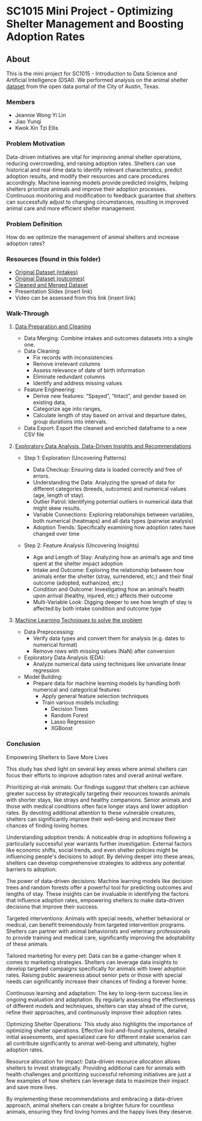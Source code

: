 # SC1015 Mini Project - Optimizing Shelter Management and Boosting Adoption Rates
## About

This is the mini project for SC1015 - Introduction to Data Science and Artificial Intelligence (DSAI). We performed analysis on the animal shelter  [dataset](https://data.austintexas.gov/Health-and-Community-Services/Austin-Animal-Center-Outcomes/9t4d-g238/about_data) from the open data portal of the City of Austin, Texas.  

### Members
- Jeannie Wong Yi Lin 
- Jiao Yunqi
- Kwok Xin Tzi Ellis

### Problem Motivation
Data-driven initiatives are vital for improving animal shelter operations, reducing overcrowding, and raising adoption rates. Shelters can use historical and real-time data to identify relevant characteristics, predict adoption results, and modify their resources and care procedures accordingly. Machine learning models provide predicted insights, helping shelters prioritize animals and improve their adoption processes. Continuous monitoring and modification to feedback guarantee that shelters can successfully adjust to changing circumstances, resulting in improved animal care and more efficient shelter management. 

### Problem Definition 
How do we optimize the management of animal shelters and increase adoption rates? 

### Resources (found in this folder) 
- [Original Dataset (intakes)](https://github.com/jwong002/sc1015project/blob/main/Austin_Animal_Center_Intakes_20240327.csv)
- [Original Dataset (outcomes)](https://github.com/jwong002/sc1015project/blob/main/Austin_Animal_Center_Outcomes_20240327.csv)
- [Cleaned and Merged Dataset](https://github.com/jwong002/sc1015project/blob/main/train_cleaned.csv)
- Presentation Slides (insert link)
- Video can be assessed from this link (insert link)

### Walk-Through

1. [Data Preparation and Cleaning](https://github.com/jwong002/sc1015project/blob/main/Data_Preparation_Cleaning.ipynb)
   
   - Data Merging: Combine intakes and outcomes datasets into a single one.
   - Data Cleaning: 
     - Fix records with inconsistencies
     - Remove irrelevant columns 
     - Assess relevance of date of birth information
     - Eliminate redundant columns
     - Identify and address missing values
   - Feature Engineering:
      - Derive new features: “Spayed”, “Intact”, and gender based on existing data,
      - Categorize age into ranges,
      - Calculate length of stay based on arrival and departure dates, group durations into intervals. 
   - Data Export: Export the cleaned and enriched dataframe to a new CSV file

2. [Exploratory Data Analysis, Data-Driven Insights and Recommendations](https://github.com/jwong002/sc1015project/blob/main/Exploratory_Data_Analysis.ipynb)

   - Step 1: Exploration (Uncovering Patterns)
     - Data Checkup: Ensuring data is loaded correctly and free of errors. 
     - Understanding the Data: Analyzing the spread of data for different categories (breeds, outcomes) and numerical values (age, length of stay).
     - Outlier Patrol: Identifying potential outliers in numerical data that might skew results. 
     - Variable Connections: Exploring relationships between variables, both numerical (heatmaps) and all data types (pairwise analysis)
     - Adoption Trends: Specifically examining how adoption rates have changed over time 

   - Step 2: Feature Analysis (Uncovering Insights)
     - Age and Length of Stay: Analyzing how an animal’s age and time spent at the shelter impact adoption
     - Intake and Outcome: Exploring the relationship between how animals enter the shelter (stray, surrendered, etc;) and their final outcome (adopted, euthanized, etc;)
     - Condition and Outcome: Investigating how an animal’s health upon arrival (healthy, injured, etc;) affects their outcome
     - Multi-Variable Look: Digging deeper to see how length of stay is affected by both intake condition and outcome type

3. [Machine Learning Techniques to solve the problem](https://github.com/jwong002/sc1015project/blob/main/Machine_Learning.ipynb)
   - Data Preprocessing: 
      - Verify data types and convert them for analysis (e.g. dates to numerical format)
      - Remove rows with missing values (NaN) after conversion 
   - Exploratory Data Analysis (EDA):
      - Analyze numerical data using techniques like univariate linear regression  
   - Model Building:
      - Prepare data for machine learning models by handling both numerical and categorical features:
         - Apply general feature selection techniques
         - Train various models including:  
              - Decision Trees
              - Random Forest 
              - Lasso Regression 
              - XGBoost
                
### Conclusion

Empowering Shelters to Save More Lives

This study has shed light on several key areas where animal shelters can focus their efforts to improve adoption rates and overall animal welfare.

Prioritizing at-risk animals: Our findings suggest that shelters can achieve greater success by strategically targeting their resources towards animals with shorter stays, like strays and healthy companions.  Senior animals and those with medical conditions often face longer stays and lower adoption rates.  By devoting additional attention to these vulnerable creatures, shelters can significantly improve their well-being and increase their chances of finding loving homes.

Understanding adoption trends:  A noticeable drop in adoptions following a particularly successful year warrants further investigation.  External factors like economic shifts, social trends, and even shelter policies might be influencing people's decisions to adopt.  By delving deeper into these areas, shelters can develop comprehensive strategies to address any potential barriers to adoption.

The power of data-driven decisions:  Machine learning models like decision trees and random forests offer a powerful tool for predicting outcomes and lengths of stay.  These insights can be invaluable in identifying the factors that influence adoption rates, empowering shelters to make data-driven decisions that improve their success.

Targeted interventions:  Animals with special needs, whether behavioral or medical, can benefit tremendously from targeted intervention programs.  Shelters can partner with animal behaviorists and veterinary professionals to provide training and medical care, significantly improving the adoptability of these animals.

Tailored marketing for every pet:  Data can be a game-changer when it comes to marketing strategies.  Shelters can leverage data insights to develop targeted campaigns specifically for animals with lower adoption rates.  Raising public awareness about senior pets or those with special needs can significantly increase their chances of finding a forever home.

Continuous learning and adaptation:  The key to long-term success lies in ongoing evaluation and adaptation.  By regularly assessing the effectiveness of different models and techniques, shelters can stay ahead of the curve, refine their approaches, and continuously improve their adoption rates.

Optimizing Shelter Operations:  This study also highlights the importance of optimizing shelter operations.  Effective lost-and-found systems, detailed initial assessments, and specialized care for different intake scenarios can all contribute significantly to animal well-being and ultimately, higher adoption rates.

Resource allocation for impact:  Data-driven resource allocation allows shelters to invest strategically.  Providing additional care for animals with health challenges and prioritizing successful rehoming initiatives are just a few examples of how shelters can leverage data to maximize their impact and save more lives.

By implementing these recommendations and embracing a data-driven approach, animal shelters can create a brighter future for countless animals, ensuring they find loving homes and the happy lives they deserve.

